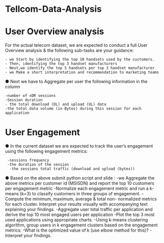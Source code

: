 # Tellcom-Data-Analysis
# User Overview analysis
For the actual telecom dataset, we are expected to conduct a full User Overview analysis &
the following sub-tasks are your guidance:

    - we Start by identifying the top 10 handsets used by the customers.
    - Then, identifying the top 3 handset manufacturers
    - Next,we identify the top 5 handsets per top 3 handset manufacturer
    - we Make a short interpretation and recommendation to marketing teams
● Next we have to Aggregate per user the following information in the column

    -number of xDR sessions
    -Session duration
    - the total download (DL) and upload (UL) data
    -the total data volume (in Bytes) during this session for each application
    
# User Engagement

● In the current dataset we are expected to track the user’s engagement using the following
engagement metrics:

     -sessions frequency
     -the duration of the session
      -the sessions total traffic (download and upload (bytes))

● Based on the above submit python script and slide :
        -we Aggregate the above metrics per customer id (MSISDN) and report the top 10
         customers per engagement metric
        -Normalize each engagement metric and run a k-means (k=3) to classify customers in
        three groups of engagement.
        -Compute the minimum, maximum, average & total non- normalized metrics for each
        cluster. Interpret your results visually with accompanying text explaining your
        findings.
        -Aggregate user total traffic per application and derive the top 10 most engaged users
         per application
        -Plot the top 3 most used applications using appropriate charts.
        -Using k-means clustering algorithm, group users in k engagement clusters based on
         the engagement metrics:
                        -What is the optimized value of k (use elbow method for this)?
                        -Interpret your findings.



